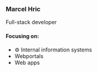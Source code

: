 ### Marcel Hric
Full-stack developer

#### Focusing on:
- ⚙ Internal information systems
- Webportals
- Web apps
